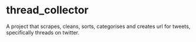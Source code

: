 # thread_collector
A project that scrapes, cleans, sorts, categorises and creates url for tweets, specifically threads on twitter.
